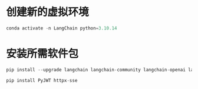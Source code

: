 # 创建新的虚拟环境

```python
conda activate -n LangChain python=3.10.14
```

# 安装所需软件包

```python
pip install --upgrade langchain langchain-community langchain-openai langgraph faiss-cpu

pip install PyJWT httpx-sse
```